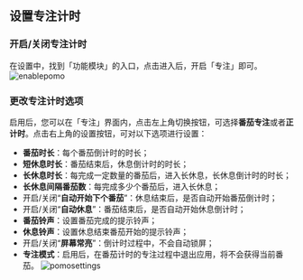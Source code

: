 ## 设置专注计时

### 开启/关闭专注计时

在设置中，找到「功能模块」的入口，点击进入后，开启「专注」即可。
![enablepomo](../images/android/pomo/enablepomo.png)

### 更改专注计时选项

启用后，您可以在「专注」界面内，点击左上角切换按钮，可选择**番茄专注**或者**正计时**。点击右上角的设置按钮，可对以下选项进行设置：

* **番茄时长**：每个番茄倒计时的时长；
* **短休息时长**：番茄结束后，休息倒计时的时长；
* **长休息时长**：每完成一定数量的番茄后，进入长休息，长休息倒计时的时长；
* **长休息间隔番茄数**：每完成多少个番茄后，进入长休息；
* 开启/关闭“**自动开始下个番茄**”：休息结束后，是否自动开始番茄倒计时；
* 开启/关闭“**自动休息**”：番茄结束后，是否自动开始休息倒计时；
* **番茄铃声**：设置番茄完成的提示铃声；
* **休息铃声**：设置休息结束番茄开始的提示铃声；
* 开启/关闭“**屏幕常亮**”：倒计时过程中，不会自动锁屏；
* **专注模式**：启用后，在番茄计时的专注过程中退出应用，将不会获得当前番茄。
![pomosettings](../images/android/pomo/pomosettings.png)

